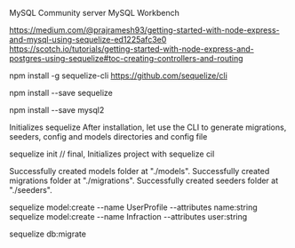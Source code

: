 
MySQL Community server
MySQL Workbench

https://medium.com/@prajramesh93/getting-started-with-node-express-and-mysql-using-sequelize-ed1225afc3e0
https://scotch.io/tutorials/getting-started-with-node-express-and-postgres-using-sequelize#toc-creating-controllers-and-routing

npm install -g sequelize-cli
https://github.com/sequelize/cli

npm install --save sequelize

npm install --save mysql2

Initializes sequelize
After installation, let use the CLI to generate migrations, seeders, config and models directories and config file

sequelize init // final, Initializes project with sequelize cil

Successfully created models folder at "./models".
Successfully created migrations folder at "./migrations".
Successfully created seeders folder at "./seeders".


sequelize model:create --name UserProfile --attributes name:string
sequelize model:create --name Infraction --attributes user:string

sequelize db:migrate
